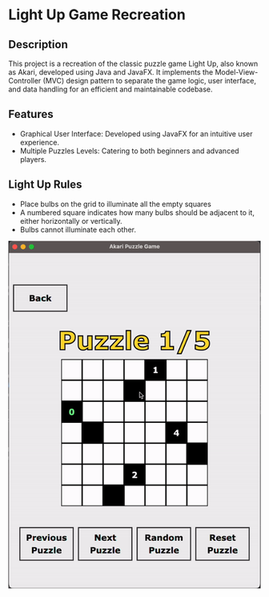 # Light Up Game Recreation

## Description
This project is a recreation of the classic puzzle game Light Up, also known as Akari, developed using Java and JavaFX. It implements the Model-View-Controller (MVC) design pattern to separate the game logic, user interface, and data handling for an efficient and maintainable codebase.

## Features
- Graphical User Interface: Developed using JavaFX for an intuitive user experience.
- Multiple Puzzles Levels: Catering to both beginners and advanced players.

## Light Up Rules
- Place bulbs on the grid to illuminate all the empty squares
- A numbered square indicates how many bulbs should be adjacent to it, either horizontally or vertically.
- Bulbs cannot illuminate each other.

![Light Up Demo](https://github.com/fishram/Akari/blob/main/Light%20Up%20.gif?raw=true)
